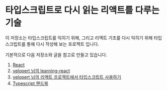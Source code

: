 # 타입스크립트로 다시 읽는 리액트를 다루는 기술

 이 저장소는 타입스크립트를 익히기 위해, 그리고 리액트 기초를 다시 익히기 위해 타입스크립트를 통해 다시 작성해 보는 프로젝트 입니다.

 기본적으로 다음 저장소와 글을 참고로 만들고 있습니다.

1. [React](https://facebook.github.io/react/)
2. [velopert 님의 learning-react](https://github.com/velopert/learning-react)
3. [velopert 님의 리액트 프로젝트에서 타입스크립트 사용하기](https://velog.io/@velopert/series/react-with-typescript)
4. [Typescript 핸드북](https://www.typescriptlang.org/ko/docs/handbook/intro.html)